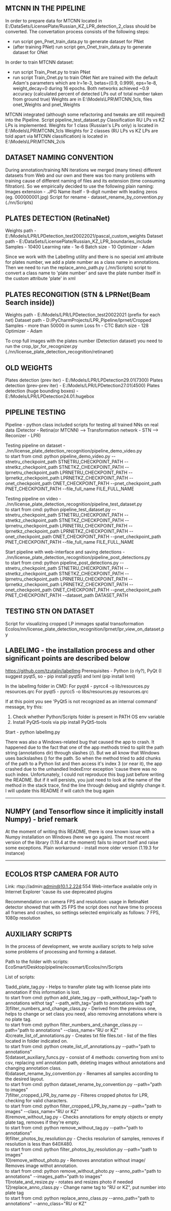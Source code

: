 MTCNN IN THE PIPELINE
-------------------------------------------------------------------------------------------------
In order to prepare data for MTCNN located in E:/DataSets/LicensePlate/Russian_KZ_LPR_detection_2_class 
should be converted. 
The convertation process consists of the following steps: 
 - run script gen_Pnet_train_data.py to generate dataset for PNet
 - (after training PNet) run script gen_Onet_train_data.py to generate dataset for ONet

In order to train MTCNN dataset:
 - run script Train_Pnet.py to train PNet
 - run script Train_Onet.py to train ONet
Net are trained with the default Adam's parameters which are lr=1e-3, betas=(0.9, 0.999), eps=1e-8, weight_decay=0
during 16 epochs. Both networks achieved ~0.9 accuracy (calculated percent of detected LPs out of total number taken from ground true)
Weights are in E:\Models\LPR\MTCNN_1cls, files onet_Weights and pnet_Weights

MTCNN integrated (although some refactoring and tweaks are still required) into the Pipeline. Script 
pipeline_test_dataset.py Classification RU LPs vs KZ LPs is implemented.
Weights for 1 class (Russian's LPs only) is located in E:\Models\LPR\MTCNN_1cls
Weights for 2 classes (RU LPs vs KZ LPs are told apart via MTCNN classification) is located in E:\Models\LPR\MTCNN_2cls


DATASET NAMING CONVENTION
-------------------------------------------------------------------------------------------------
During annotation/training NN iterations we merged (many times) different datasets from Web and 
our own and there was too many problems with training cause of different naming of files and its
extension (time consuming filtration). So we empirically decided to use the following plain naming:
Images extension - .JPG
Name itself - 9-digit number with leading zeros (eg. 000000001.jpg)
Script for rename - dataset_rename_by_convention.py (./nn/Scripts)



PLATES DETECTION (RetinaNet)
-------------------------------------------------------------------------------------------------
Weights path - E:/Models/LPR/LPDetection_test20022021/pascal_custom_weights
Dataset path - E:/DataSets/LicensePlate/Russian_KZ_LPR_boundaries_include
Samples - 10400
Learning rate - 1e-6
Batch size - 10
Optimizer - Adam

Since we work with the LabelImg utility and there is no special xml attribute for plates number,
we add a plate number as a class name in annotations. Then we need to run the replace_anno_path.py 
(./nn/Scripts) script to convert a class name to 'plate number' and save the plate number itself 
in the custom attribute 'plate' in xml




PLATES RECONGITION (STN & LPRNet(Beam Search inside))
-------------------------------------------------------------------------------------------------
Weights path - E:/Models/LPR/LPDetection_test20022021 (prefix for each net)
Dataset path - D:/PyCharmProjects/LPR_Pipeline/lprnet/Cropped
Samples - more than 50000 in summ
Loss fn - CTC
Batch size - 128
Optimizer - Adam

To crop full images with the plates number (Detection dataset) you need to run the 
crop_lpr_for_recognizer.py (./nn/license_plate_detection_recognition/retinanet) 





OLD WEIGHTS
-------------------------------------------------------------------------------------------------
Plates detection (prev iter) - E:/Models/LPR/LPDetection29.01(7300)
Plates detection (prev-prev iter) - E:/Models/LPR/LPDetection27.01(4500)
Plates detection (huge bounding boxes) - E:/Models/LPR/LPDetection24.01.hugebox





PIPELINE TESTING
-------------------------------------------------------------------------------------------------
Pipeline - python class included scripts for testing all trained NNs on real data
(Detector - Retina(or MTCNN) --> Transformation network - STN --> Reconizer - LPR)  

Testing pipeline on dataset - ./nn/license_plate_detection_recognition/pipeline_demo_video.py  
to start from cmd: python pipeline_demo_video.py --stnetru_checkpoint_path STNETRU_CHECKPOINT_PATH --stnetkz_checkpoint_path STNETKZ_CHECKPOINT_PATH --lprnetru_checkpoint_path LPRNETRU_CHECKPOINT_PATH --lprnetkz_checkpoint_path LPRNETKZ_CHECKPOINT_PATH --onet_checkpoint_path ONET_CHECKPOINT_PATH --pnet_checkpoint_path PNET_CHECKPOINT_PATH --file_full_name FILE_FULL_NAME  

Testing pipeline on video - ./nn/license_plate_detection_recognition/pipeline_test_dataset.py   
to start from cmd: python pipeline_test_dataset.py --stnetru_checkpoint_path STNETRU_CHECKPOINT_PATH --stnetkz_checkpoint_path STNETKZ_CHECKPOINT_PATH --lprnetru_checkpoint_path LPRNETRU_CHECKPOINT_PATH --lprnetkz_checkpoint_path LPRNETKZ_CHECKPOINT_PATH --onet_checkpoint_path ONET_CHECKPOINT_PATH --pnet_checkpoint_path PNET_CHECKPOINT_PATH --file_full_name FILE_FULL_NAME  

Start pipeline with web-interface and saving detections - ./nn/license_plate_detection_recognition/pipeline_post_detections.py  
to start from cmd: python pipeline_post_detections.py --stnetru_checkpoint_path STNETRU_CHECKPOINT_PATH --stnetkz_checkpoint_path STNETKZ_CHECKPOINT_PATH --lprnetru_checkpoint_path LPRNETRU_CHECKPOINT_PATH --lprnetkz_checkpoint_path LPRNETKZ_CHECKPOINT_PATH --onet_checkpoint_path ONET_CHECKPOINT_PATH --pnet_checkpoint_path PNET_CHECKPOINT_PATH --dataset_path DATASET_PATH





TESTING STN ON DATASET
-------------------------------------------------------------------------------------------------
Script for visualizing cropped LP immages spatial transoformation
Ecolos/nn/license_plate_detection_recognition/lprnet/lpr_view_on_dataset.py





LABELIMG - the installation process and other significant points are described below
-------------------------------------------------------------------------------------------------
https://github.com/tzutalin/labelImg
Prerequisites - Python (o rly?), PyQt (I suggest pyqt5, so - pip install pyqt5)
and lxml (pip install lxml)

In the labelImg folder in CMD:
For pyqt4 - pyrcc4 -o lib/resources.py resources.qrc
For pyqt5 - pyrcc5 -o libs/resources.py resources.qrc

If at this point you see 'PyQt5 is not recognized as an internal command' message, try this:
1) Check whether Python/Scripts folder is present in PATH OS env variable
2) Install PyQt5-tools via pip install PyQt5-tools

Start - python labelImg.py

There was also a Windows-related bug that caused the app to crash. It happened due to the fact 
that one of the app methods tried to split the path string (annotations dir) through slashes (/).
But we all know that Windows uses backslashes (\) for the path. So when the method tried to add 
chunks of the path to a Python list and then access it's index 3 (or near it), the app crashed 
due to the unhandled IndexError exception 'cause there was no such index. Unfortunately, I could not 
reproduce this bug just before writing the README. But if it will persists, you just need to look 
at the name of the method in the stack trace, find the line through debug and slightly change it.
I will update this README if will catch the bug again

----------------------------------------------------------------------------------------------------



NUMPY (and Tensorflow since it implicitly install Numpy) - brief remark
-----------------------------------------------------------------------------------------------------
At the moment of writing this README, there is one known issue with a Numpy installation on Windows 
(here we go again). The most recent version of the library (1.19.4 at the moment) fails to import itself 
and raise some exceptions. Plain workaround - install more older version (1.19.3 for instance)

------------------------------------------------------------------------------------------------------



ECOLOS RTSP CAMERA FOR AUTO 
------------------------------------------------------------------------------------------------------
Link: rtsp://admin:admin@10.1.2.224:554
Web-interface available only in Internet Explorer 'cause its use deprecated plugins

Recommendation on camera FPS and resolution: usage in RetinaNet detector showed that with 25 FPS the script
does not have time to process all frames and crashes, so settings selected empirically as follows: 
7 FPS, 1080p resolution



AUXILIARY SCRIPTS
---------------------------------------------------------------------------------------------------------
In the process of development, we wrote auxiliary scripts to help solve some problems of processing and forming a dataset.

Path to the folder with scripts: EcoSmart/Desktop/pipeline/ecosmart/Ecolos/nn/Scripts

List of scripts:  

1)add_plate_tag.py - Helps to transfer plate tag with license plate into annotation if this information is lost.  
 to start from cmd: python add_plate_tag.py --path_without_tag="path to annotations withot tag" --path_with_tag="path to annotations with tag"   
3)filter_numbers_and_change_class.py - Derived from the previous one, helps to change or set class you need, also removing annotations where is no plate tag.    
 to start from cmd: python filter_numbers_and_change_class.py --path="path to annotations" --class_name="RU or KZ"   
4)create_list_of_annotations.py - Creates txt file files.txt - list of the files located in folder indicated on.    
 to start from cmd: python create_list_of_annotations.py --path="path to annotations"  
5)dataset_auxiliary_funcs.py - consist of 4 methods: converting from xml to csv, replacing xml annotation path, deleting images without annotations and changing annotation class.    
6)dataset_rename_by_convention.py - Renames all samples according to the desired layout.  
 to start from cmd: python dataset_rename_by_convention.py --path="path to images"  
7)filter_cropped_LPR_by_name.py - Filteres cropped photos for LPR, checking for valid characters.  
 to start from cmd: python filter_cropped_LPR_by_name.py --path="path to images"  --class_name="RU or KZ"  
8)remove_without_tag.py - Checks annotations for empty objects or empty plate tag, removes if they're empty.  
  to start from cmd: python remove_without_tag.py --path="path to annotations"   
9)filter_photos_by_resolution.py - Checks resolurion of samples, removes if resolution is less than 640X480.  
  to start from cmd: python filter_photos_by_resolution.py --path="path to images"  
10)remove_without_photo.py - Removes annotation without image/ Removes image withot annotation.  
  to start from cmd: python remove_without_photo.py --anno_path="path to annotations" --images_path="path to images"  
11)rotate_and_resize.py - rotates and resizes photo if needed    
12)replace_anno_class.py - Change name tag to "RU or KZ", put number into plate tag  
  to start from cmd: python replace_anno_class.py --anno_path="path to annotations" --anno_class="RU or KZ"  




